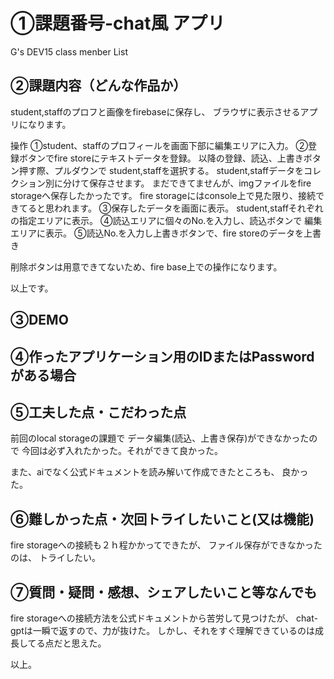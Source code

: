 # ①課題番号-chat風 アプリ

G's DEV15 class menber List

## ②課題内容（どんな作品か）
student,staffのプロフと画像をfirebaseに保存し、
ブラウザに表示させるアプリになります。

操作
①student、staffのプロフィールを画面下部に編集エリアに入力。
②登録ボタンでfire storeにテキストデータを登録。
以降の登録、読込、上書きボタン押す際、プルダウンで
student,staffを選択する。
student,staffデータをコレクション別に分けて保存させます。
 まだできてませんが、imgファイルをfire storageへ保存したかったです。
 fire storageにはconsole上で見た限り、接続できてると思われます。
③保存したデータを画面に表示。
 student,staffそれぞれの指定エリアに表示。
④読込エリアに個々のNo.を入力し、読込ボタンで
 編集エリアに表示。
⑤読込No.を入力し上書きボタンで、fire storeのデータを上書き

削除ボタンは用意できてないため、fire base上での操作になります。

以上です。

## ③DEMO


## ④作ったアプリケーション用のIDまたはPasswordがある場合

## ⑤工夫した点・こだわった点
前回のlocal storageの課題で
データ編集(読込、上書き保存)ができなかったので
今回は必ず入れたかった。それができて良かった。

また、aiでなく公式ドキュメントを読み解いて作成できたところも、
良かった。



## ⑥難しかった点・次回トライしたいこと(又は機能)
fire storageへの接続も２ｈ程かかってできたが、
ファイル保存ができなかったのは、
トライしたい。


## ⑦質問・疑問・感想、シェアしたいこと等なんでも
fire storageへの接続方法を公式ドキュメントから苦労して見つけたが、
chat-gptは一瞬で返すので、力が抜けた。
しかし、それをすぐ理解できているのは成長してる点だと思えた。


以上。